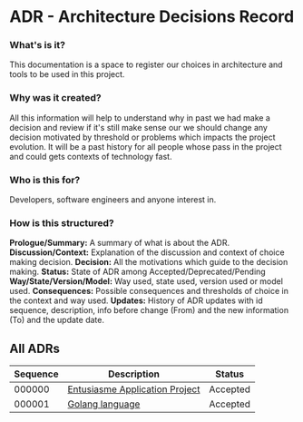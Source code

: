 # ADR - Architecture Decisions Record

### What's is it?
This documentation is a space to register our choices in architecture and tools to be used in this project.

### Why was it created?
All this information will help to understand why in past we had make a decision and review if it's still make sense our we should change any decision motivated by threshold or problems which impacts the project evolution.
It will be a past history for all people whose pass in the project and could gets contexts of technology fast.

### Who is this for?
Developers, software engineers and anyone interest in.

### How is this structured?
**Prologue/Summary:** A summary of what is about the ADR.
**Discussion/Context:** Explanation of the discussion and context of choice making decision.
**Decision:** All the motivations which guide to the decision making.
**Status:** State of ADR among Accepted/Deprecated/Pending
**Way/State/Version/Model:** Way used, state used, version used or model used.
**Consequences:** Possible consequences and thresholds of choice in the context and way used.
**Updates:** History of ADR updates with id sequence, description, info before change (From) and the new information (To) and the update date.

## All ADRs
| Sequence | Description | Status |
|---|---|---|
| 000000 | [Entusiasme Application Project](000000_entusiasme_application.md)   | Accepted  |
| 000001 | [Golang language](000001_golang_language.md)                         | Accepted  |